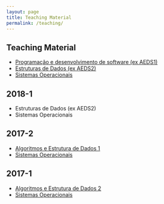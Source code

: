 ```yaml
---
layout: page
title: Teaching Material
permalink: /teaching/
---
```


## Teaching Material

  * [Programação e desenvolvimento de software (ex AEDS1)](https://github.com/flaviovdf/programacao)
  * [Estruturas de Dados (ex AEDS2)](https://github.com/flaviovdf/estruturas-de-dados)
  * [Sistemas Operacionais](https://github.com/flaviovdf/sistemas-operacionais)

## 2018-1
  * Estruturas de Dados (ex AEDS2)
  * Sistemas Operacionais
  
## 2017-2
  * [Algoritmos e Estrutura de Dados 1](https://flaviovdf.github.io/AEDS1-2017-2)
  * [Sistemas Operacionais](https://flaviovdf.github.io/SO-2017-2)

## 2017-1
  * [Algoritmos e Estrutura de Dados 2](https://flaviovdf.github.io/AEDS2-2017-1)
  * [Sistemas Operacionais](https://flaviovdf.github.io/SO-2017-1)
